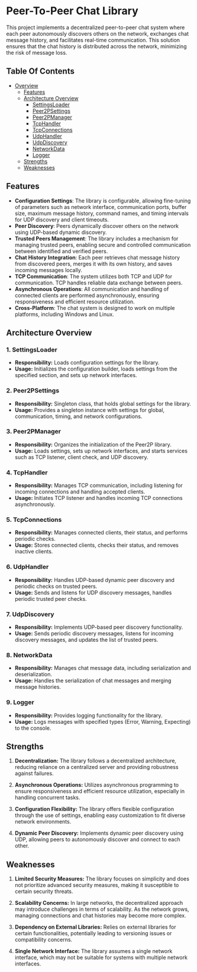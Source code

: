 # Peer-To-Peer Chat Library

This project implements a decentralized peer-to-peer chat system where each peer autonomously discovers others on the network, exchanges chat message history, and facilitates real-time communication. This solution ensures that the chat history is distributed across the network, minimizing the risk of message loss.

## Table Of Contents

- [Overview](#peer-to-peer-chat-library)
    - [Features](#features)
    - [Architecture Overview](#architecture-overview)
        - [SettingsLoader](#1-settingsloader)
        - [Peer2PSettings](#2-peer2psettings)
        - [Peer2PManager](#3-peer2pmanager)
        - [TcpHandler](#4-tcphandler)
        - [TcpConnections](#5-tcpconnections)
        - [UdpHandler](#6-udphandler)
        - [UdpDiscovery](#7-udpdiscovery)
        - [NetworkData](#8-networkdata)
        - [Logger](#9-logger)
    - [Strengths](#strengths)
    - [Weaknesses](#weaknesses)

## Features

- **Configuration Settings**: The library is configurable, allowing fine-tuning of parameters such as network interface, communication ports, buffer size, maximum message history, command names, and timing intervals for UDP discovery and client timeouts.
- **Peer Discovery**: Peers dynamically discover others on the network using UDP-based dynamic discovery.
- **Trusted Peers Management**: The library includes a mechanism for managing trusted peers, enabling secure and controlled communication between identified and verified peers.
- **Chat History Integration**: Each peer retrieves chat message history from discovered peers, merges it with its own history, and saves incoming messages locally.
- **TCP Communication**: The system utilizes both TCP and UDP for communication. TCP handles reliable data exchange between peers.
- **Asynchronous Operations**: All communication and handling of connected clients are performed asynchronously, ensuring responsiveness and efficient resource utilization.
- **Cross-Platform**: The chat system is designed to work on multiple platforms, including Windows and Linux.

## Architecture Overview

### 1. SettingsLoader

- **Responsibility:** Loads configuration settings for the library.
- **Usage:** Initializes the configuration builder, loads settings from the specified section, and sets up network interfaces.

### 2. Peer2PSettings

- **Responsibility:** Singleton class, that holds global settings for the library.
- **Usage:** Provides a singleton instance with settings for global, communication, timing, and network configurations.

### 3. Peer2PManager

- **Responsibility:** Organizes the initialization of the Peer2P library.
- **Usage:** Loads settings, sets up network interfaces, and starts services such as TCP listener, client check, and UDP discovery.

### 4. TcpHandler

- **Responsibility:** Manages TCP communication, including listening for incoming connections and handling accepted clients.
- **Usage:** Initiates TCP listener and handles incoming TCP connections asynchronously.

### 5. TcpConnections

- **Responsibility:** Manages connected clients, their status, and performs periodic checks.
- **Usage:** Stores connected clients, checks their status, and removes inactive clients.

### 6. UdpHandler

- **Responsibility:** Handles UDP-based dynamic peer discovery and periodic checks on trusted peers.
- **Usage:** Sends and listens for UDP discovery messages, handles periodic trusted peer checks.

### 7. UdpDiscovery

- **Responsibility:** Implements UDP-based peer discovery functionality.
- **Usage:** Sends periodic discovery messages, listens for incoming discovery messages, and updates the list of trusted peers.

### 8. NetworkData

- **Responsibility:** Manages chat message data, including serialization and deserialization.
- **Usage:** Handles the serialization of chat messages and merging message histories.

### 9. Logger

- **Responsibility:** Provides logging functionality for the library.
- **Usage:** Logs messages with specified types (Error, Warning, Expecting) to the console.

## Strengths

1. **Decentralization:** The library follows a decentralized architecture, reducing reliance on a centralized server and providing robustness against failures.

2. **Asynchronous Operations:** Utilizes asynchronous programming to ensure responsiveness and efficient resource utilization, especially in handling concurrent tasks.

3. **Configuration Flexibility:** The library offers flexible configuration through the use of settings, enabling easy customization to fit diverse network environments.

4. **Dynamic Peer Discovery:** Implements dynamic peer discovery using UDP, allowing peers to autonomously discover and connect to each other.

## Weaknesses

1. **Limited Security Measures:** The library focuses on simplicity and does not prioritize advanced security measures, making it susceptible to certain security threats.

2. **Scalability Concerns:** In large networks, the decentralized approach may introduce challenges in terms of scalability. As the network grows, managing connections and chat histories may become more complex.

3. **Dependency on External Libraries:** Relies on external libraries for certain functionalities, potentially leading to versioning issues or compatibility concerns.

4. **Single Network Interface:** The library assumes a single network interface, which may not be suitable for systems with multiple network interfaces.
